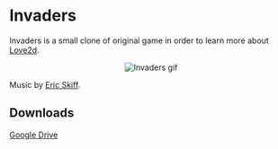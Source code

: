 Invaders
========

Invaders is a small clone of original game in order to learn more about [Love2d](http://love2d.org/).

<p align="center">
    <img src="https://a33b03e928ff6166bf4374828c0aee8fc7891271.googledrive.com/host/0B5q3Uj1fQdj6MUk5N2Jqc2dUTEk/invaders.gif" alt="Invaders gif">
</p>


Music by [Eric Skiff](http://ericskiff.com/music/).

Downloads
---------

[Google Drive](https://drive.google.com/a/socketubs.org/folderview?id=0B5q3Uj1fQdj6MUk5N2Jqc2dUTEk&usp=sharing#list)
